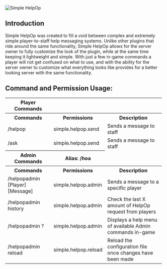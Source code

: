 <img src="http://i66.tinypic.com/262ksxf.png" border="0" alt="Simple HelpOp">

<h2>Introduction</h2>
<p>Simple HelpOp was created to fill a void between complex and extremely simple player-to-staff help messaging systems. Unlike other plugins that ride around the same functionality, Simple HelpOp allows for the server owner to fully customize the look of the plugin, while at the same time keeping it lightweight and simple. With just a few in-game commands a player will not get confused on what to use, and with the ability for the server owner to customize what everything looks like provides for a better looking server with the same functionality.</p>

<h2>Command and Permission Usage:</h2>
<table>
    <tr>
        <th>Player Commands</th>
    </tr>
    <tr>
        <th>Commands</th>
        <th>Permissions</th>
        <th>Description</th>
    </tr>
    <tr>
        <td>/helpop</td>
        <td>simple.helpop.send</td>
        <td>Sends a message to staff</td>
    </tr>
    <tr>
        <td>/ask</td>
        <td>simple.helpop.send</td>
        <td>Sends a message to staff</td>
    </tr>
    <tr>
        <th>Admin Commands</th>
        <th>Alias: /hoa</th>
    </tr>
    <tr>
        <th>Commands</th>
        <th>Permissions</th>
        <th>Description</th>
    </tr>
    <tr>
        <td>/helpopadmin [Player] [Message]</td>
        <td>simple.helpop.admin</td>
        <td>Sends a message to a specific player</td>
    </tr>
    <tr>
        <td>/helpopadmin history</td>
        <td>simple.helpop.admin</td>
        <td>Check the last X amount of HelpOp request from players</td>
    </tr>
    <tr>
        <td>/helpopadmin ?</td>
        <td>simple.helpop.admin</td>
        <td>Displays a help menu of available Admin commands in-game</td>
    </tr>
    <tr>
        <td>/helpopadmin reload</td>
        <td>simple.helpop.reload</td>
        <td>Reload the configuration file once changes have been made</td>
    </tr>
</table>
